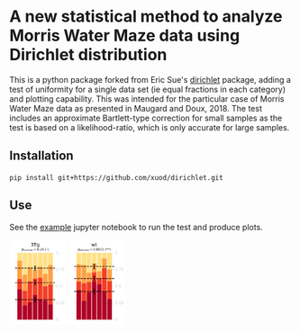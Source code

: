 A new statistical method to analyze Morris Water Maze data using Dirichlet distribution
=======================================================================================

This is a python package forked from Eric Sue's [dirichlet](https://github.com/ericsuh/dirichlet) package, adding a test of uniformity for a single data set (ie equal fractions in each category) and plotting capability. This was intended for the particular case of Morris Water Maze data as presented in Maugard and Doux, 2018. The test includes an approximate Bartlett-type correction for small samples as the test is based on a likelihood-ratio, which is only accurate for large samples.

Installation
------------

    pip install git+https://github.com/xuod/dirichlet.git

Use 
---

See the [example](https://github.com/xuod/dirichlet/blob/master/example/example.ipynb) jupyter notebook to run the test and produce plots.

<img width="20%" height="20%" src="https://github.com/xuod/dirichlet/blob/master/example/3Tg.png"> <img width="20%" height="20%" src="https://github.com/xuod/dirichlet/blob/master/example/wt.png">
